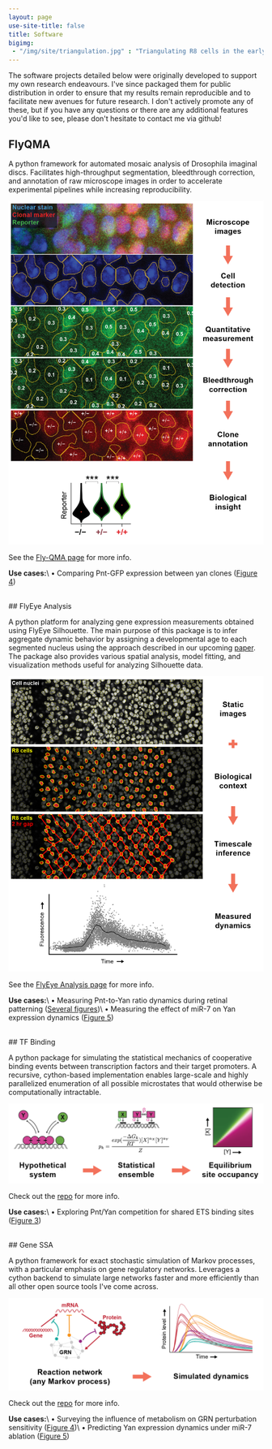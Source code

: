 ```yaml
---
layout: page
use-site-title: false
title: Software
bigimg:
 - "/img/site/triangulation.jpg" : "Triangulating R8 cells in the early fly eye"
---
```



The software projects detailed below were originally developed to support my own research endeavours. I've since packaged them for public distribution in order to ensure that my results remain reproducible and to facilitate new avenues for future research. I don't actively promote any of these, but if you have any questions or there are any additional features you'd like to see, please don't hesitate to contact me via github!


## FlyQMA

A python framework for automated mosaic analysis of Drosophila imaginal discs. Facilitates high-throughput segmentation, bleedthrough correction, and annotation of raw microscope images in order to accelerate experimental pipelines while increasing reproducibility.

<p class="aligncenter">
  <img src="/img/software/flyqma.png" width="650px">
</p>

See the [Fly-QMA page](https://www.sbernasek.com/flyqma) for more info.

**Use cases:**\\
&#8226; Comparing Pnt-GFP expression between yan clones ([Figure 4](https://doi.org/10.1101/430744))


<br>
## FlyEye Analysis

A python platform for analyzing gene expression measurements obtained using FlyEye Silhouette. The main purpose of this package is to infer aggregate dynamic behavior by assigning a developmental age to each segmented nucleus using the approach described in our upcoming [paper](https://doi.org/10.1101/430744). The package also provides various spatial analysis, model fitting, and visualization methods useful for analyzing Silhouette data.

<p class="aligncenter">
  <img src="/img/software/flyeye.png" width="650px">
</p>

See the [FlyEye Analysis page](https://www.sbernasek.com/flyeye) for more info.

**Use cases:**\\
&#8226; Measuring Pnt-to-Yan ratio dynamics during retinal patterning ([Several figures](https://doi.org/10.1101/430744))\\
&#8226; Measuring the effect of miR-7 on Yan expression dynamics ([Figure 5](https://doi.org/10.1016/j.cell.2019.06.023))


<br>
## TF Binding

A python package for simulating the statistical mechanics of cooperative binding events between transcription factors and their target promoters. A recursive, cython-based implementation enables large-scale and highly parallelized enumeration of all possible microstates that would otherwise be computationally intractable. 

<p class="aligncenter">
  <img src="/img/software/tfbinding.png" width="650px">
</p>

Check out the [repo](https://github.com/sbernasek/binding) for more info.

**Use cases:**\\
&#8226; Exploring Pnt/Yan competition for shared ETS binding sites ([Figure 3](https://doi.org/10.1101/430744))


<br>
## Gene SSA

A python framework for exact stochastic simulation of Markov processes, with a particular emphasis on gene regulatory networks. Leverages a cython backend to simulate large networks faster and more efficiently than all other open source tools I've come across. 

<p class="aligncenter">
  <img src="/img/software/genessa.png" width="650px">
</p>

Check out the [repo](https://github.com/sbernasek/genessa) for more info.

**Use cases:**\\
&#8226; Surveying the influence of metabolism on GRN perturbation sensitivity ([Figure 4](https://doi.org/10.1016/j.cell.2019.06.023))\\
&#8226; Predicting Yan expression dynamics under miR-7 ablation ([Figure 5](https://doi.org/10.1016/j.cell.2019.06.023))

